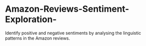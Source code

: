 # Amazon-Reviews-Sentiment-Exploration-
Identify positive and negative sentiments by analysing the linguistic patterns in the Amazon reviews.
